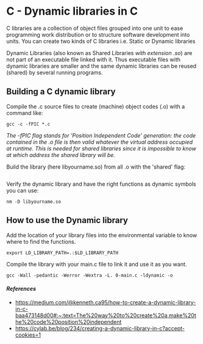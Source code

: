 # C - Dynamic libraries in C

C libraries are a collection of object files grouped into one unit to ease programming work distribution or to structure software development into units. You can create two kinds of C libraries i.e. Static or Dynamic libraries

Dynamic Libraries (also known as Shared Libraries <em>with extension .so</em>) are not part of an executable file linked with it. Thus executable files with dynamic libraries are smaller and the same dynamic libraries can be reused (shared) by several running programs.

## Building a C dynamic library
Compile the .c source files to create (machine) object codes (.o) with a command like:
```
gcc -c -fPIC *.c
```
<em>The -fPIC flag stands for 'Position Independent Code' generation: the code contained in the .o file is then valid whatever the virtual address occupied at runtime. This is needed for shared libraries since it is impossible to know at which address the shared library will be.</em>

Build the library (here libyourname.so) from all .o with the 'shared' flag:
```

```
Verify the dynamic library and have the right functions as dynamic symbols you can use:
```
nm -D libyourname.so
```
## How to use the Dynamic library
Add the location of your library files into the environmental variable to know where to find the functions.
```
export LD_LIBRARY_PATH=.:$LD_LIBRARY_PATH
```
Compile the library with your main.c file to link it and use it as you want.
```
gcc -Wall -pedantic -Werror -Wextra -L. 0-main.c -ldynamic -o
```

#### <em>References</em>
- https://medium.com/@kenneth.ca95/how-to-create-a-dynamic-library-in-c-baa473148d00#:~:text=The%20way%20to%20create%20a,make%20the%20code%20position%20independent
- https://cylab.be/blog/234/creating-a-dynamic-library-in-c?accept-cookies=1